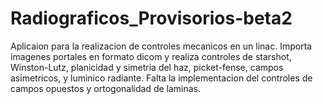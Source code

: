 # Radiograficos_Provisorios-beta2
Aplicaion para la realizacion de controles mecanicos en un linac. 
Importa imagenes portales en formato dicom y realiza controles de starshot, Winston-Lutz, planicidad y simetria del haz, picket-fense, campos asimetricos, y luminico radiante. 
Falta la implementacion del controles de campos opuestos y ortogonalidad de laminas.
